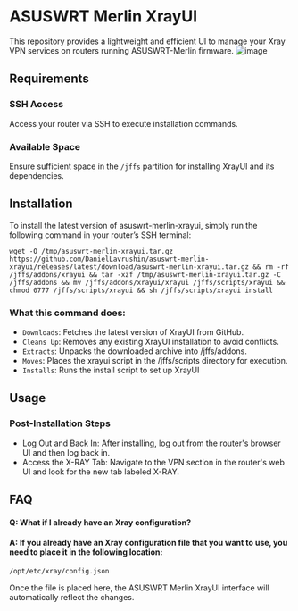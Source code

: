 # ASUSWRT Merlin XrayUI
This repository provides a lightweight and efficient UI to manage your Xray VPN services on routers running ASUSWRT-Merlin firmware.
![image](https://github.com/user-attachments/assets/0c838b4b-1e0f-4d26-b4ea-a1bc84ac0510)

## Requirements

### SSH Access 
Access your router via SSH to execute installation commands.

### Available Space
Ensure sufficient space in the `/jffs` partition for installing XrayUI and its dependencies.

## Installation
To install the latest version of asuswrt-merlin-xrayui, simply run the following command in your router’s SSH terminal:
```shell
wget -O /tmp/asuswrt-merlin-xrayui.tar.gz https://github.com/DanielLavrushin/asuswrt-merlin-xrayui/releases/latest/download/asuswrt-merlin-xrayui.tar.gz && rm -rf /jffs/addons/xrayui && tar -xzf /tmp/asuswrt-merlin-xrayui.tar.gz -C /jffs/addons && mv /jffs/addons/xrayui/xrayui /jffs/scripts/xrayui && chmod 0777 /jffs/scripts/xrayui && sh /jffs/scripts/xrayui install
```

### What this command does:
- `Downloads`: Fetches the latest version of XrayUI from GitHub.
- `Cleans Up`: Removes any existing XrayUI installation to avoid conflicts.
- `Extracts`: Unpacks the downloaded archive into /jffs/addons.
- `Moves`: Places the xrayui script in the /jffs/scripts directory for execution.
- `Installs`: Runs the install script to set up XrayUI

## Usage
### Post-Installation Steps
- Log Out and Back In: After installing, log out from the router's browser UI and then log back in.
- Access the X-RAY Tab: Navigate to the VPN section in the router's web UI and look for the new tab labeled X-RAY.

## FAQ
#### Q: What if I already have an Xray configuration?
#### A: If you already have an Xray configuration file that you want to use, you need to place it in the following location:
```
/opt/etc/xray/config.json
```
Once the file is placed here, the ASUSWRT Merlin XrayUI interface will automatically reflect the changes.
